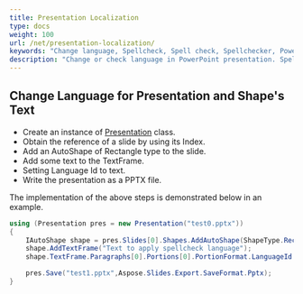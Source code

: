 ```yaml
---
title: Presentation Localization
type: docs
weight: 100
url: /net/presentation-localization/
keywords: "Change language, Spellcheck, Spell check, Spellchecker, PowerPoint presentation, C#, Csharp, Aspose.Slides for .NET"
description: "Change or check language in PowerPoint presentation. Spell check text in C# or .NET"
---
```

## **Change Language for Presentation and Shape's Text**
- Create an instance of [Presentation](https://apireference.aspose.com/slides/net/aspose.slides/presentation) class.
- Obtain the reference of a slide by using its Index.
- Add an AutoShape of Rectangle type to the slide.
- Add some text to the TextFrame.
- Setting Language Id to text.
- Write the presentation as a PPTX file.

The implementation of the above steps is demonstrated below in an example.

```c#
using (Presentation pres = new Presentation("test0.pptx"))
{
    IAutoShape shape = pres.Slides[0].Shapes.AddAutoShape(ShapeType.Rectangle, 50, 50, 200, 50);
    shape.AddTextFrame("Text to apply spellcheck language");
    shape.TextFrame.Paragraphs[0].Portions[0].PortionFormat.LanguageId = "en-EN";

    pres.Save("test1.pptx",Aspose.Slides.Export.SaveFormat.Pptx);
}
```

